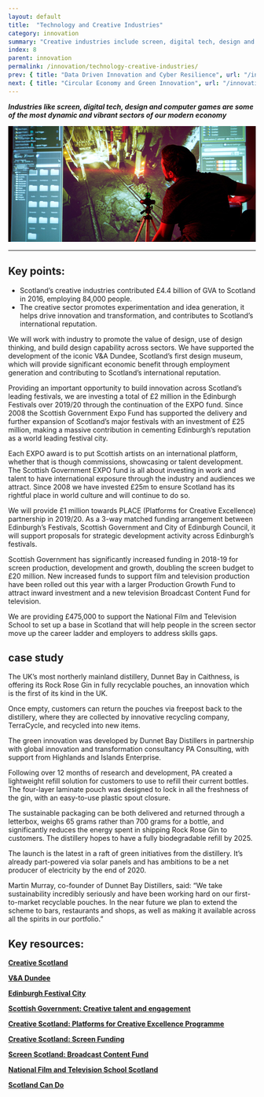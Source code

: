 ```yaml
---
layout: default
title:  "Technology and Creative Industries"
category: innovation
summary: "Creative industries include screen, digital tech, design and computer games – some of the most dynamic and vibrant sectors of our modern economy"
index: 8
parent: innovation
permalink: /innovation/technology-creative-industries/
prev: { title: "Data Driven Innovation and Cyber Resilience", url: "/innovation/data-driven/" }
next: { title: "Circular Economy and Green Innovation", url: "/innovation/circular-economy/" }
---
```

***Industries like screen, digital tech, design and computer games are some of the most dynamic and vibrant sectors of our modern economy***

![A photograph of a student interacting with gaming technology on a big screen](/assets/images/pageimages/Innovation.24.jpg)

---

## Key points:

* Scotland’s creative industries contributed £4.4 billion of GVA to Scotland in 2016, employing 84,000 people.
* The creative sector promotes experimentation and idea generation, it helps drive innovation and transformation, and contributes to Scotland’s international reputation.

We will work with industry to promote the value of design, use of design thinking, and build design capability across sectors. We have supported the development of the iconic V&A Dundee, Scotland’s first design museum, which will provide significant economic benefit through employment generation and contributing to Scotland’s international reputation.

Providing an important opportunity to build innovation across Scotland’s leading festivals, we are investing a total of £2 million in the Edinburgh Festivals over 2019/20 through the continuation of the EXPO fund. Since 2008 the Scottish Government Expo Fund has supported the delivery and further expansion of Scotland’s major festivals‎ with an investment of £25 million, making a massive contribution in cementing Edinburgh’s reputation as a world leading festival city.

Each EXPO award is to put Scottish artists on an international platform, whether that is though commissions, showcasing or talent development.  The Scottish Government EXPO fund is all about investing in work and talent to have international exposure through the industry and audiences we attract.  Since 2008 we have invested £25m to ensure Scotland has its rightful place in world culture and will continue to do so.

We will provide £1 million towards PLACE (Platforms for Creative Excellence) partnership in 2019/20. As a 3-way matched funding arrangement between Edinburgh’s Festivals, Scottish Government and City of Edinburgh Council, it will support proposals for strategic development activity across Edinburgh’s festivals.

Scottish Government has significantly increased funding in 2018-19 for screen production, development and growth, doubling the screen budget to £20 million. New increased funds to support film and television production have been rolled out this year with a larger Production Growth Fund to attract inward investment and a new television Broadcast Content Fund for television.

We are providing £475,000 to support the National Film and Television School to set up a base in Scotland that will help people in the screen sector move up the career ladder and employers to address skills gaps.

<div class="case-study" markdown="1">

<h2><span class="hidden">case study</span></h2>

The UK’s most northerly mainland distillery, Dunnet Bay in Caithness, is offering its Rock Rose Gin in fully recyclable pouches, an innovation which is the first of its kind in the UK.

Once empty, customers can return the pouches via freepost back to the distillery, where they are collected by innovative recycling company, TerraCycle, and recycled into new items.

The green innovation was developed by Dunnet Bay Distillers in partnership with global innovation and transformation consultancy PA Consulting, with support from Highlands and Islands Enterprise.

Following over 12 months of research and development, PA created a lightweight refill solution for customers to use to refill their current bottles. The four-layer laminate pouch was designed to lock in all the freshness of the gin, with an easy-to-use plastic spout closure.

The sustainable packaging can be both delivered and returned through a letterbox, weighs 65 grams rather than 700 grams for a bottle, and significantly reduces the energy spent in shipping Rock Rose Gin to customers. The distillery hopes to have a fully biodegradable refill by 2025.

The launch is the latest in a raft of green initiatives from the distillery. It’s already part-powered via solar panels and has ambitions to be a net producer of electricity by the end of 2020.

Martin Murray, co-founder of Dunnet Bay Distillers, said: “We take sustainability incredibly seriously and have been working hard on our first-to-market recyclable pouches. In the near future we plan to extend the scheme to bars, restaurants and shops, as well as making it available across all the spirits in our portfolio.”
</div>

## Key resources:

**[Creative Scotland](https://www.creativescotland.com/)**

**[V&A Dundee](https://www.vam.ac.uk/dundee)**

**[Edinburgh Festival City](https://www.edinburghfestivalcity.com/)**

**[Scottish Government: Creative talent and engagement](https://www.gov.scot/policies/arts-culture-heritage/creative-talent-and-engagement/)**

**[Creative Scotland: Platforms for Creative Excellence Programme](https://www.creativescotland.com/funding/funding-programmes/targeted-funding/platforms-for-creative-excellence)**

**[Creative Scotland: Screen Funding](https://www.creativescotland.com/funding/funding-programmes/targeted-funding/screen)**

**[Screen Scotland: Broadcast Content Fund](https://www.screen.scot/funding-and-support/screen-scotland-funding/broadcast-content-fund)**

**[National Film and Television School Scotland](https://nfts.co.uk/about-nfts-scotland)**

**[Scotland Can Do](http://www.cando.scot/)**
